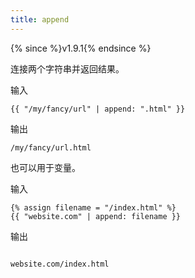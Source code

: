 ```yaml
---
title: append
---
```


{% since %}v1.9.1{% endsince %}

连接两个字符串并返回结果。

输入
```liquid
{{ "/my/fancy/url" | append: ".html" }}
```

输出
```text
/my/fancy/url.html
```

也可以用于变量。

输入
```liquid
{% assign filename = "/index.html" %}
{{ "website.com" | append: filename }}
```

输出
```text

website.com/index.html
```

